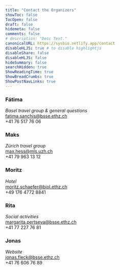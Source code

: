 ```yaml
---
title: "Contact the Organizers"
showToc: false
TocOpen: false
draft: false
hidemeta: false
comments: false
# description: "Desc Text."
canonicalURL: https://sysbio.netlify.app/contact
disableHLJS: true # to disable highlightjs
disableShare: false
disableHLJS: false
hideSummary: false
searchHidden: true
ShowReadingTime: true
ShowBreadCrumbs: true
ShowPostNavLinks: true
---
```




### Fátima  
*Basel travel group & general questions*  
fatima.sanchis@bsse.ethz.ch  
+41 76 517 76 06  

### Maks
*Zürich travel group*  
max.hess@mls.uzh.ch  
+41 79 963 13 12  

### Moritz
*Hotel*  
moritz.schaefer@biol.ethz.ch  
+49 176 4772 8841   

### Rita
*Social activities*  
margarita.pertseva@bsse.ethz.ch  
+41 77 227 76 81  

### Jonas 
*Website*  
jonas.fleck@bsse.ethz.ch  
+41 76 606 76 89  